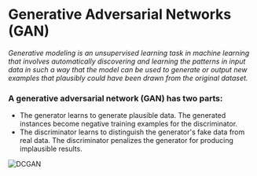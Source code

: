 # Generative Adversarial Networks (GAN)

<em>Generative modeling is an unsupervised learning task in machine learning that involves automatically discovering and learning the patterns in input data in such a way that the model can be used to generate or output new examples that plausibly could have been drawn from the original dataset.</em>

### A generative adversarial network (GAN) has two parts:

<ul>
<li>The generator learns to generate plausible data. The generated instances become negative training examples for the discriminator.</li>
<li>The discriminator learns to distinguish the generator's fake data from real data. The discriminator penalizes the generator for producing implausible results.</li>
</ul>

<img src="https://cdn.hashnode.com/res/hashnode/image/upload/v1673604003083/0b631935-aad5-497c-a73f-578cabeaf809.png?auto=compress,format&format=webp" alt="DCGAN">
